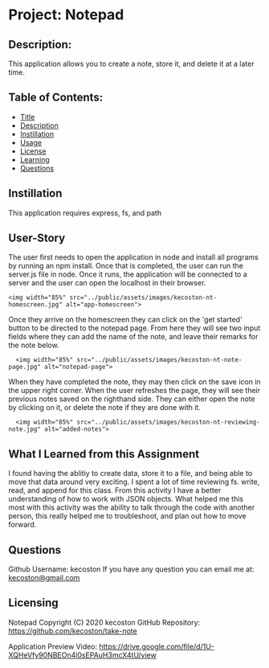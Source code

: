 
  # Project: Notepad 

  ## Description: 
  This application allows you to create a note, store it, and delete it at a later time.
  
  ## Table of Contents:
  
  * [Title](#Project)
  * [Description](#Description)
  * [Instillation](#Instillation) 
  * [Usage](#User-Story)
  * [License](#License)
  * [Learning](#What-I-Learned-from-this-Assignment)
  * [Questions](#Questions)

  ## Instillation 
  This application requires express, fs, and path

  ## User-Story 
  The user first needs to open the application in node and install all programs by running an npm install. Once that is completed, the user can run the server.js file in node. Once it runs, the application will be connected to a server and the user can open the localhost in their browser. 
  
    <img width="85%" src="../public/assets/images/kecoston-nt-homescreen.jpg" alt="app-homescreen">
  
  Once they arrive on the homescreen they can click on the 'get started' button to be directed to the notepad page. From here they will see two input fields where they can add the name of the note, and leave their remarks for the note below. 
  
      <img width="85%" src="../public/assets/images/kecoston-nt-note-page.jpg" alt="notepad-page">

  
  When they have completed the note, they may then click on the save icon in the upper right corner. When the user refreshes the page, they will see their previous notes saved on the righthand side. They can either open the note by clicking on it, or delete the note if they are done with it.

      <img width="85%" src="../public/assets/images/kecoston-nt-reviewing-note.jpg" alt="added-notes">


  ## What I Learned from this Assignment 

  I found having the ablitiy to create data, store it to a file, and being able to move that data around very exciting. I spent a lot of time reviewing fs. write, read, and append for this class. From this activity I have a better understanding of how to work with JSON objects. What helped me this most with this activity was the ability to talk through the code with another person, this really helped me to troubleshoot, and plan out how to move forward.
  
  ## Questions 
  Github Username: kecoston If you have any question you can email me at: kecoston@gmail.com

  ## Licensing

  Notepad   Copyright (C) 2020 kecoston
  GitHub Repository: https://github.com/kecoston/take-note

  Application Preview Video: https://drive.google.com/file/d/1U-XQHeVfy90NBEOn4l0sEPAuH3mcX4tU/view

  
